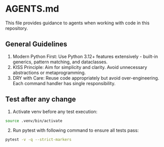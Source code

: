# AGENTS.md

This file provides guidance to agents when working with code in this repository.

## General Guidelines

1. Modern Python First: Use Python 3.12+ features extensively - built-in generics, pattern matching, and dataclasses.
2. KISS Principle: Aim for simplicity and clarity. Avoid unnecessary abstractions or metaprogramming.
3. DRY with Care: Reuse code appropriately but avoid over-engineering. Each command handler has single responsibility.

## Test after any change

1. Activate venv before any test execution:

```bash
source .venv/bin/activate
```

2. Run pytest with following command to ensure all tests pass:

```bash
pytest -v -q --strict-markers
```
